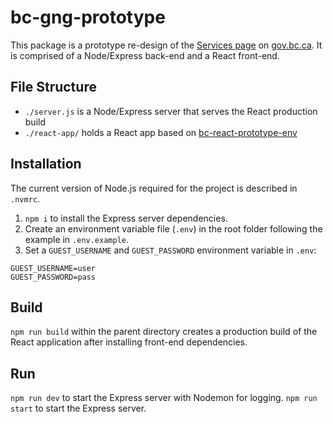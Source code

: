 # bc-gng-prototype

This package is a prototype re-design of the [Services page](https://www2.gov.bc.ca/gov/content/home/services-a-z) on [gov.bc.ca](https://www2.gov.bc.ca/). It is comprised of a Node/Express back-end and a React front-end.

## File Structure
- `./server.js` is a Node/Express server that serves the React production build
- `./react-app/` holds a React app based on [bc-react-prototype-env](https://github.com/ty2k/bc-react-prototype-env)

## Installation
The current version of Node.js required for the project is described in `.nvmrc`.

1. `npm i` to install the Express server dependencies.
2. Create an environment variable file (`.env`) in the root folder following the example in `.env.example`.
3. Set a `GUEST_USERNAME` and `GUEST_PASSWORD` environment variable in `.env`:
```
GUEST_USERNAME=user
GUEST_PASSWORD=pass
```

## Build
`npm run build` within the parent directory creates a production build of the React application after installing front-end dependencies.

## Run
`npm run dev` to start the Express server with Nodemon for logging.
`npm run start` to start the Express server.
